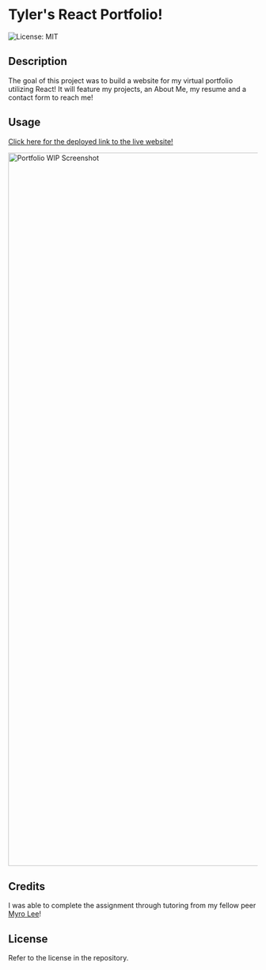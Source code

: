 # Tyler's React Portfolio!

![License: MIT](https://img.shields.io/badge/License-MIT-yellow.svg)

## Description

The goal of this project was to build a website for my virtual portfolio utilizing React! It will feature my projects, an About Me, my resume and a contact form to reach me!

## Usage

[Click here for the deployed link to the live website!](https://tyler273.github.io/react-portfolio-tjw/)

<img width="1440" alt="Portfolio WIP Screenshot" src="https://github.com/tyler273/react-portfolio-tjw/assets/127708141/0c225b23-d638-499f-a5f9-f8737b25b943">


## Credits

I was able to complete the assignment through tutoring from my fellow peer [Myro Lee](https://github.com/myrojoylee)!

## License

Refer to the license in the repository.
